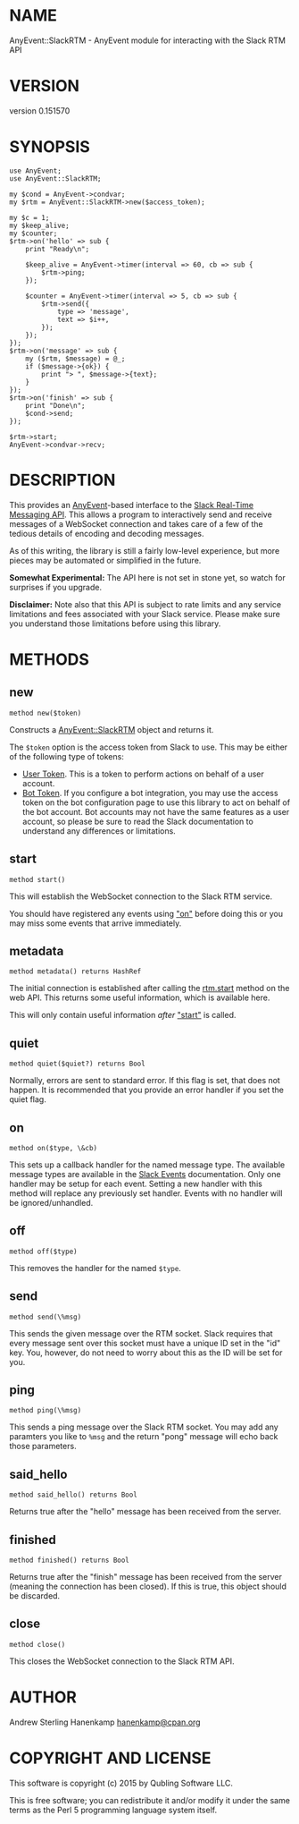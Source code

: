 # NAME

AnyEvent::SlackRTM - AnyEvent module for interacting with the Slack RTM API

# VERSION

version 0.151570

# SYNOPSIS

    use AnyEvent;
    use AnyEvent::SlackRTM;
    
    my $cond = AnyEvent->condvar;
    my $rtm = AnyEvent::SlackRTM->new($access_token);

    my $c = 1;
    my $keep_alive;
    my $counter;
    $rtm->on('hello' => sub { 
        print "Ready\n";

        $keep_alive = AnyEvent->timer(interval => 60, cb => sub {
            $rtm->ping;
        });

        $counter = AnyEvent->timer(interval => 5, cb => sub {
            $rtm->send({
                type => 'message',
                text => $i++, 
            });
        });
    });
    $rtm->on('message' => sub { 
        my ($rtm, $message) = @_;
        if ($message->{ok}) {
            print "> ", $message->{text};
        }
    });
    $rtm->on('finish' => sub { 
        print "Done\n";
        $cond->send;
    });

    $rtm->start;
    AnyEvent->condvar->recv;

# DESCRIPTION

This provides an [AnyEvent](https://metacpan.org/pod/AnyEvent)-based interface to the [Slack Real-Time Messaging API](https://api.slack.com/rtm). This allows a program to interactively send and receive messages of a WebSocket connection and takes care of a few of the tedious details of encoding and decoding messages.

As of this writing, the library is still a fairly low-level experience, but more pieces may be automated or simplified in the future.

**Somewhat Experimental:** The API here is not set in stone yet, so watch for surprises if you upgrade.

**Disclaimer:** Note also that this API is subject to rate limits and any service limitations and fees associated with your Slack service. Please make sure you understand those limitations before using this library.

# METHODS

## new

    method new($token)

Constructs a [AnyEvent::SlackRTM](https://metacpan.org/pod/AnyEvent::SlackRTM) object and returns it. 

The `$token` option is the access token from Slack to use. This may be either of the following type of tokens:

- [User Token](https://api.slack.com/tokens). This is a token to perform actions on behalf of a user account.
- [Bot Token](https://slack.com/services/new/bot). If you configure a bot integration, you may use the access token on the bot configuration page to use this library to act on behalf of the bot account. Bot accounts may not have the same features as a user account, so please be sure to read the Slack documentation to understand any differences or limitations.

## start

    method start()

This will establish the WebSocket connection to the Slack RTM service.

You should have registered any events using ["on"](#on) before doing this or you may miss some events that arrive immediately.

## metadata

    method metadata() returns HashRef

The initial connection is established after calling the [rtm.start](https://api.slack.com/methods/rtm.start) method on the web API. This returns some useful information, which is available here.

This will only contain useful information _after_ ["start"](#start) is called.

## quiet

    method quiet($quiet?) returns Bool

Normally, errors are sent to standard error. If this flag is set, that does not happen. It is recommended that you provide an error handler if you set the quiet flag.

## on

    method on($type, \&cb)

This sets up a callback handler for the named message type. The available message types are available in the [Slack Events](https://api.slack.com/events) documentation. Only one handler may be setup for each event. Setting a new handler with this method will replace any previously set handler. Events with no handler will be ignored/unhandled.

## off

    method off($type)

This removes the handler for the named `$type`.

## send

    method send(\%msg)

This sends the given message over the RTM socket. Slack requires that every message sent over this socket must have a unique ID set in the "id" key. You, however, do not need to worry about this as the ID will be set for you.

## ping

    method ping(\%msg)

This sends a ping message over the Slack RTM socket. You may add any paramters you like to `%msg` and the return "pong" message will echo back those parameters.

## said\_hello

    method said_hello() returns Bool

Returns true after the "hello" message has been received from the server.

## finished

    method finished() returns Bool

Returns true after the "finish" message has been received from the server (meaning the connection has been closed). If this is true, this object should be discarded.

## close

    method close()

This closes the WebSocket connection to the Slack RTM API.

# AUTHOR

Andrew Sterling Hanenkamp <hanenkamp@cpan.org>

# COPYRIGHT AND LICENSE

This software is copyright (c) 2015 by Qubling Software LLC.

This is free software; you can redistribute it and/or modify it under
the same terms as the Perl 5 programming language system itself.
